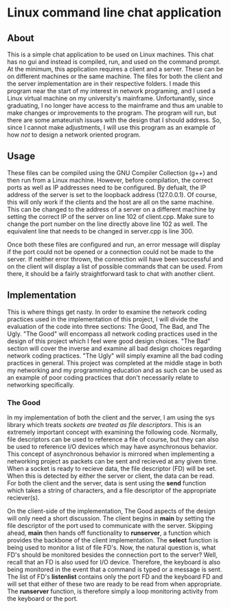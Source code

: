 # Linux command line chat application

## About

This is a simple chat application to be used on Linux machines. This chat has no gui and instead is compiled, run, and used on the command prompt. At the minimum, this application requires a client and a server. These can be on different machines or the same machine. The files for both the client  and the server implementation are in their respective folders. I made this program near the start of my interest in network programing, and I used a Linux virtual machine on my university's mainframe. Unfortunantly, since graduating, I no longer have access to the mainframe and thus am unable to make changes or improvements to the program. The program will run, but there are some amateurish issues with the design that I should address. So, since I cannot make adjustments, I will use this program as an example of how *not* to design a network oriented program.

## Usage

These files can be compiled using the GNU Compiler Collection (g++) and then run from a Linux machine. However, before compilation, the correct ports as well as IP addresses need to be configured. By defualt, the IP address of the server is set to the loopback address (127.0.0.1). Of course, this will only work if the clients and the host are all on the same machine. This can be changed to the address of a server on a different machine by setting the correct IP of the server on line 102 of client.cpp. Make sure to change the port number on the line directly above line 102 as well. The equivalent line that needs to be changed in server.cpp is line 300.

Once both these files are configured and run, an error message will display if the port could not be opened or a connection could not be made to the server. If neither error thrown, the connection will have been successful and on the client will display a list of possible commands that can be used. From there, it should be a fairly straightforward task to chat with another client.

## Implementation

This is where things get nasty. In order to examine the network coding practices used in the implementation of this project, I will divide the evaluation of the code into three sections: The Good, The Bad, and The Ugly. "The Good" will encompass all network coding practices used in the design of this project which I feel were good design choices. "The Bad" section will cover the inverse and examine all bad design choices regarding network coding practices. "The Ugly" will simply examine all the bad coding practices in general. This project was completed at the middle stage in both my networking and my programming education and as such can be used as an example of poor coding practices that don't necessarily relate to networking specifically.

### The Good

In my implementation of both the client and the server, I am using the sys library which treats *sockets are treated as file descriptors*. This is an extremely important concept with examining the following code. Normally, file descriptors can be used to reference a file of course, but they can also be used to reference I/O devices which may have asynchronous behavior. This concept of asynchronous behavior is mirrored when implementing a networking project as packets can be sent and recieved at any given time. When a socket is ready to recieve data, the file descriptor (FD) will be set. When this is detected by either the server or client, the data can be read. For both the client and the server, data is sent using the **send** function which takes a string of characters, and a file descriptor of the appropriate reciever(s).

On the client-side of the implementation, The Good aspects of the design will only need a short discussion. The client begins in **main** by setting the file descriptor of the port used to communicate with the server. Skipping ahead, **main** then hands off functionality to **runserver**, a function which provides the backbone of the client implementation. The **select** function is being used to monitor a list of file FD's. Now, the natural question is, what FD's should be monitored besides the connection port to the server? Well, recall that an FD is also used for I/O device. Therefore, the keyboard is also being monitored in the event that a command is typed or a message is sent. The list of FD's **listenlist** contains only the port FD and the keyboard FD and will set that either of these two are ready to be read from when appropriate. The **runserver** function, is therefore simply a loop monitoring activity from the keyboard or the port. 
